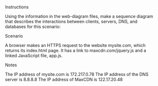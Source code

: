 Instructions

Using the information in the web-diagram files, make a sequence diagram that describes the interactions between clients, servers, DNS, and databases for this scenario:

Scenario

A browser makes an HTTPS request to the website mysite.com, which returns its index.html page. It has a link to maxcdn.com/jquery.js and a linked JavaScript file, app.js.

Notes

The IP address of mysite.com is 172.217.0.78
The IP address of the DNS server is 8.8.8.8
The IP address of MaxCDN is 122.17.20.48